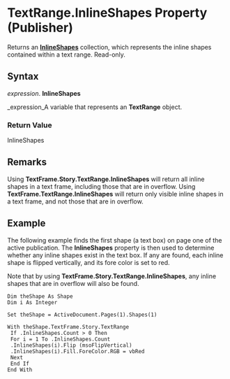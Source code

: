 
# TextRange.InlineShapes Property (Publisher)

Returns an  **[InlineShapes](1a6d1e8f-0be0-102e-af6c-a1cee53eae02.md)** collection, which represents the inline shapes contained within a text range. Read-only.


## Syntax

 _expression_. **InlineShapes**

 _expression_A variable that represents an  **TextRange** object.


### Return Value

InlineShapes


## Remarks

Using  **TextFrame.Story.TextRange.InlineShapes** will return all inline shapes in a text frame, including those that are in overflow. Using **TextFrame.TextRange.InlineShapes** will return only visible inline shapes in a text frame, and not those that are in overflow.


## Example

The following example finds the first shape (a text box) on page one of the active publication. The  **InlineShapes** property is then used to determine whether any inline shapes exist in the text box. If any are found, each inline shape is flipped vertically, and its fore color is set to red.

Note that by using  **TextFrame.Story.TextRange.InlineShapes**, any inline shapes that are in overflow will also be found.




```
Dim theShape As Shape 
Dim i As Integer 
 
Set theShape = ActiveDocument.Pages(1).Shapes(1) 
 
With theShape.TextFrame.Story.TextRange 
 If .InlineShapes.Count > 0 Then 
 For i = 1 To .InlineShapes.Count 
 .InlineShapes(i).Flip (msoFlipVertical) 
 .InlineShapes(i).Fill.ForeColor.RGB = vbRed 
 Next 
 End If 
End With
```

